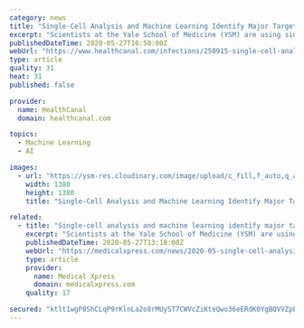 ```yaml
---
category: news
title: "Single-Cell Analysis and Machine Learning Identify Major Target of SARS-CoV-2 Infection"
excerpt: "Scientists at the Yale School of Medicine (YSM) are using single-cell RNA sequencing to learn how SARS-CoV-2 interacts with a host cell"
publishedDateTime: 2020-05-27T16:50:00Z
webUrl: "https://www.healthcanal.com/infections/250915-single-cell-analysis-and-machine-learning-identify-major-target-of-sars-cov-2-infection.html"
type: article
quality: 31
heat: 31
published: false

provider:
  name: HealthCanal
  domain: healthcanal.com

topics:
  - Machine Learning
  - AI

images:
  - url: "https://ysm-res.cloudinary.com/image/upload/c_fill,f_auto,q_auto:best,w_1380/v1/yms/prod/0c261785-7ea3-405f-8b0d-6ba0c9c6ed11"
    width: 1380
    height: 1380
    title: "Single-Cell Analysis and Machine Learning Identify Major Target of SARS-CoV-2 Infection"

related:
  - title: "Single-cell analysis and machine learning identify major target of COVID-19"
    excerpt: "Scientists at the Yale School of Medicine (YSM) are using single-cell RNA sequencing to learn how SARS-CoV-2 interacts with a host cell. The two senior authors David van Dijk, Ph.D., an assistant professor of medicine in the Section of Cardiovascular Medicine and Computer Science,"
    publishedDateTime: 2020-05-27T13:18:00Z
    webUrl: "https://medicalxpress.com/news/2020-05-single-cell-analysis-machine-major-covid-.html"
    type: article
    provider:
      name: Medical Xpress
      domain: medicalxpress.com
    quality: 17

secured: "ktlt1wgP8ShCLqP9rKlnLa2o8rMUyST7CWVcZiKteQwo36eERdK0YgBQVVZpLofJaEGysOb7T6sHiht/ccAVeD/Hmcl8lJ79XyjgjvvnK35iI/HDZkCvk6Q0jUZxtftLPqeZg1ociCtv7vVOTHMvHr3QazwDeLpwOHsI9OmdPoojGJ6GaEb8FNC1+zxttROmOO/H+v1iy6zV8KBs/vTKnDpB//Si6mCDzVEEX+JMp2w4o42cMcCLwB7i6CqMgWNMrDTLsAfZ38mGTgaObDPQYNV8qxQSpjCAkBGFkU41wJLlLAEHJcC6V8DovocOg15w;sZ+qta8SNC4w5Sfh2SyVUg=="
---
```


